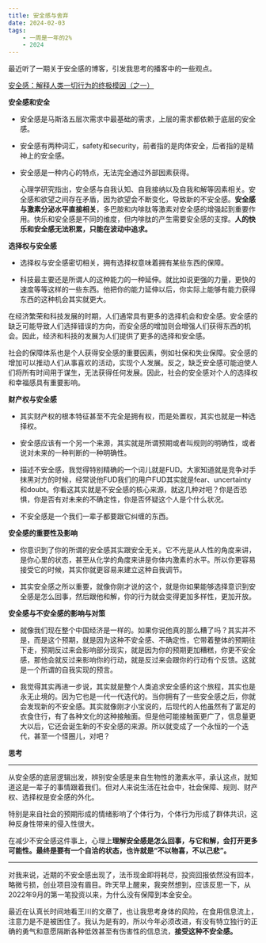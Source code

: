 ```yaml
---
title: 安全感与舍弃
date: 2024-02-03
tags: 
    - 一周是一年的2%
    - 2024
---
```




最近听了一期关于安全感的博客，引发我思考的播客中的一些观点。

[安全感：解释人类一切行为的终极模因（之一）](https://www.xiaoyuzhoufm.com/episode/65b208ee6a43241529980d4b)





**安全感和安全**



- 安全感是马斯洛五层次需求中最基础的需求，上层的需求都依赖于底层的安全感。

  

- 安全感有两种词汇，safety和security，前者指的是肉体安全，后者指的是精神上的安全感。



- 安全感是一种内心的特点，无法完全通过外部因素获得。

  

  心理学研究指出，安全感与自我认知、自我接纳以及自我和解等因素相关。安全感和欲望之间存在矛盾，因为欲望会不断变化，导致新的不安全感。**安全感与激素分泌水平直接相关**，多巴胺和内啡肽等激素对安全感的增强起到重要作用。快乐和安全感是不同的维度，但内啡肽的产生需要安全感的支撑。**人的快乐和安全感无法积累，只能在波动中追求。**







**选择权与安全感**



- 选择权与安全感密切相关，拥有选择权意味着拥有某些东西的保障。



- 科技最主要还是所谓人的这种能力的一种延伸。就比如说更强的力量，更快的速度等等这样的一些东西。他把你的能力延伸以后，你实际上能够有能力获得东西的这种机会其实就更大。



在经济繁荣和科技发展的时期，人们通常具有更多的选择机会和安全感。安全感的缺乏可能导致人们选择错误的方向，而安全感的增加则会增强人们获得东西的机会。因此，经济和科技的发展为人们提供了更多的选择和安全感。





社会的保障体系也是个人获得安全感的重要因素，例如社保和失业保障。安全感的增加可以推动人们从事喜欢的活动，实现个人发展。反之，缺乏安全感可能迫使人们将所有时间用于谋生，无法获得任何发展。因此，社会的安全感对个人的选择权和幸福感具有重要影响。







**财产权与安全感**





- 其实财产权的根本特征甚至不完全是拥有权，而是处置权，其实也就是一种选择权。



- 安全感应该有一个另一个来源，其实就是所谓预期或者叫规则的明确性，或者说对未来的一种判断的一种明确性。
- 描述不安全感，我觉得特别精确的一个词儿就是FUD。大家知道就是竞争对手抹黑对方的时候，经常说他FUD我们的用户FUD其实就是fear、uncertainty和doubt。你看这其实就是不安全感的核心来源，就这几种对吧？你是否恐惧，你是否有对未来的不确定性，你是否怀疑这个人是个什么状况。
- 不安全感是一个我们一辈子都要跟它纠缠的东西。





**安全感的重要性及影响**



- 你意识到了你的所谓的安全感其实跟安全无关。它不光是从人性的角度来讲，是你心里的状态，甚至从化学的角度来讲是你体内激素的水平。所以你更容易接受它的时候，其实你就更容易来建立这种自我调节。





- 其实安全感之所以重要，就像你刚才说的这个，就是你如果能够选择意识到安全感是怎么回事，然后跟他和解，你的行为就会变得更加多样性，更加开放。





**安全感与不安全感的影响与对策**



- 就像我们现在整个中国经济是一样的。如果你说他真的那么糟了吗？其实并不是，而是这个预期，就是因为这种不安全感、不确定性，它带着整体的预期往下走，预期反过来会影响部分现实，就是因为你的预期更加糟糕，你更不安全感，那他会就反过来影响你的行动，就是反过来会跟你的行动有个反馈。这就是一个所谓的自我实现的预言。





- 我觉得其实再进一步说，其实就是整个人类追求安全感的这个旅程，其实也是永无止境的。因为它也是一代一代迭代的。当你拥有了一些安全感之后，你就会发现新的不安全感。其实就像刚才小宝说的，后现代的人他虽然有了富足的衣食住行，有了各种文化的这种接触面。但是他可能接触面更广了，信息量更大以后，它还会诞生新的不安全感的来源。所以就变成了一个永恒的一个迭代，甚至一个怪圈儿，对吧？





**思考**

------



从安全感的底层逻辑出发，辨别安全感是来自生物性的激素水平，承认这点，就知道这是一辈子的事情跟着我们。但对人来说生活在社会中，社会保障、规则、财产权、选择权是安全感的外化。



特别是来自社会的预期形成的情绪影响了个体行为，个体行为形成了群体共识，这种反身性带来的侵入性很大。

在减少不安全感这件事上，心理上**理解安全感是怎么回事，与它和解，会打开更多可能性。最终是要有一个自洽的状态，也许就是“不以物喜，不以己悲”。**





------



对我来说，近期的不安全感出现了，法币现金即将耗尽，投资回报依然没有回本，略微亏损，创业项目没有眉目。昨天早上醒来，我突然想到，应该反思一下，从2022年9月的第一笔投资以来，为什么没有保障到本金安全。



最近在认真长时间地看王川的文章了，也让我思考身体的风险，在食用信息流上，注意力是不是被困住了。我认为是有的，所以今年必须改进，有没有特立独行的正确的勇气和意愿隔断各种低效甚至有伤害性的信息流，**接受这种不安全感。**